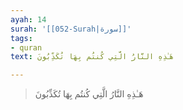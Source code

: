 ```yaml
---
ayah: 14
surah: '[[052-Surah|سورة]]'
tags:
- quran
text: هَـٰذِهِ النَّارُ الَّتِي كُنتُم بِهَا تُكَذِّبُونَ

---
```

> هَـٰذِهِ النَّارُ الَّتِي كُنتُم بِهَا تُكَذِّبُونَ
